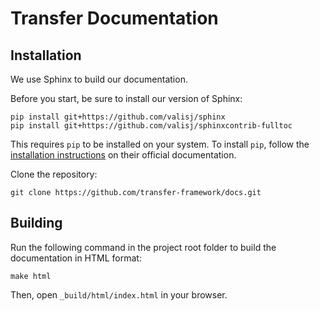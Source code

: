 Transfer Documentation
======================

Installation
------------

We use Sphinx to build our documentation.

Before you start, be sure to install our version of Sphinx:

```
pip install git+https://github.com/valisj/sphinx
pip install git+https://github.com/valisj/sphinxcontrib-fulltoc
```

This requires `pip` to be installed on your system. To install `pip`, follow the [installation instructions](https://pip.pypa.io/en/stable/installing/) on their official documentation.

Clone the repository:

    git clone https://github.com/transfer-framework/docs.git

Building
--------

Run the following command in the project root folder to build the documentation in HTML format:

```
make html
```

Then, open `_build/html/index.html` in your browser.
